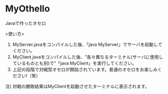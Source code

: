 # MyOthello
Javaで作ったオセロ

<使い方>
1. MyServer.javaをコンパイルした後、「java MyServer」でサーバを起動してください。
2. MyClient.javaをコンパイルした後、“各々異なるターミナル(サーバに使用しているものとも別)で”「java MyClient」を実行してください。
3. 上記の段階で対戦型オセロが開始されています。普通のオセロをお楽しみください!（笑）

注) 対戦の勝敗結果はMyClientを起動させたターミナルに表示されます。
